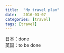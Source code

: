 ```yaml
---
title:  "My travel plan"
date:   2016-03-07 
categories: [travel]
tags: [travel]
---
```

日本：done  
英国：to be done
